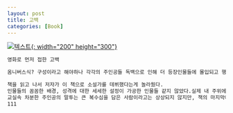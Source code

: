 ```yaml
---
layout: post
title: 고백
categories: [Book]
---
```


[![텍스트](http://image.yes24.com/Goods/3563528/800x0){: width="200" height="300"}](http://www.yes24.com/Product/Goods/3563528?scode=032&OzSrank=6)

```markdown
영화로 먼저 접한 고백

옴니버스식? 구성이라고 해야하나 각각의 주인공들 독백으로 인해 더 등장인물들에 몰입되고 행동에 대한 동기들이 와닿았다.

책을 읽고 나서 저자가 이 책으로 소설가를 데뷔했다는게 놀라웠다.
인물들의 꼼꼼한 배경, 성격에 대한 세세한 설정이 가공한 인물들 같지 않았다.실제 내 주위에서 일어난거 같은 느낌, 그래서 책을 펴자마자 바로 끝페이지까지 다 보았다.
교실속 차분한 주인공의 말투는 큰 복수심을 담은 사람이라고는 상상되지 않지만, 책의 마지막에서 주인공이 행한 복수로 얼마나 큰 복수심을 담았는지 그 결말로 알게됬다.
111
```